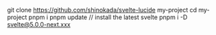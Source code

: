 git clone https://github.com/shinokada/svelte-lucide my-project
cd my-project
pnpm i
pnpm update
// install the latest svelte
pnpm i -D svelte@5.0.0-next.xxx